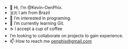 - 👋 Hi, I’m @Kevin-OenPhix.
- 🇧🇷 I am from Brazil
- 👀 I’m interested in programing.
- 🌱 I’m currently learning Git.
- ☕️ I accept a cup of coffee
- I’m looking to collaborate on projects to gain experience.
- 📫 How to reach me oenphix@gmail.com
<!---
Kevin-OenPhix/Kevin-OenPhix is a ✨ special ✨ repository because its `README.md` (this file) appears on your GitHub profile.
You can click the Preview link to take a look at your changes.
--->
